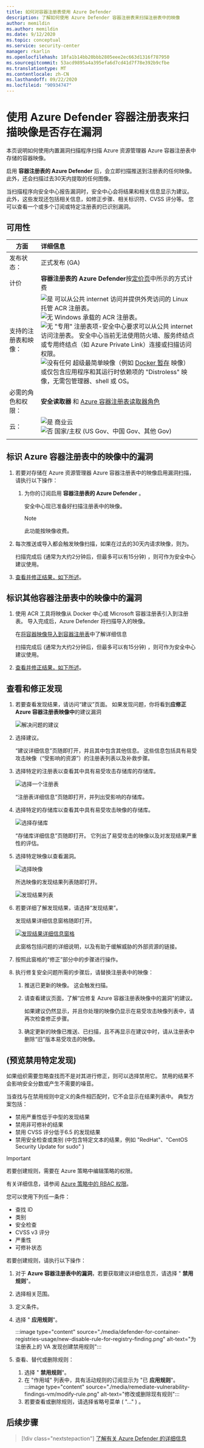 ```yaml
---
title: 如何对容器注册表使用 Azure Defender
description: 了解如何使用 Azure Defender 容器注册表来扫描注册表中的映像
author: memildin
ms.author: memildin
ms.date: 9/12/2020
ms.topic: conceptual
ms.service: security-center
manager: rkarlin
ms.openlocfilehash: 18fa1b14bb20bbb2805eee2ec663d1316f787950
ms.sourcegitcommit: 53acd9895a4a395efa6d7cd41d7f78e392b9cfbe
ms.translationtype: MT
ms.contentlocale: zh-CN
ms.lasthandoff: 09/22/2020
ms.locfileid: "90934747"
---
```

# <a name="use-azure-defender-for-container-registries-to-scan-your-images-for-vulnerabilities"></a>使用 Azure Defender 容器注册表来扫描映像是否存在漏洞

本页说明如何使用内置漏洞扫描程序扫描 Azure 资源管理器 Azure 容器注册表中存储的容器映像。

启用 **容器注册表的 Azure Defender** 后，会立即扫描推送到注册表的任何映像。 此外，还会扫描过去30天内提取的任何图像。 

当扫描程序向安全中心报告漏洞时，安全中心会将结果和相关信息显示为建议。 此外，这些发现还包括相关信息，如修正步骤、相关标识符、CVSS 评分等。 您可以查看一个或多个订阅或特定注册表的已识别漏洞。

## <a name="availability"></a>可用性

|方面|详细信息|
|----|:----|
|发布状态：|正式发布 (GA)|
|计价|**容器注册表的 Azure Defender**按[定价页](security-center-pricing.md)中所示的方式计费|
|支持的注册表和映像：|![是 ](./media/icons/yes-icon.png) 可以从公共 internet 访问并提供外壳访问的 Linux 托管 ACR 注册表。<br>![无 ](./media/icons/no-icon.png) Windows 承载的 ACR 注册表。<br>![无 ](./media/icons/no-icon.png) "专用" 注册表项-安全中心要求可以从公共 internet 访问注册表。 安全中心当前无法使用防火墙、服务终结点或专用终结点（如 Azure Private Link）连接或扫描访问权限。<br>![没有任何 ](./media/icons/no-icon.png) 超级最简单映像（例如 [Docker 暂存](https://hub.docker.com/_/scratch/) 映像）或仅包含应用程序和其运行时依赖项的 "Distroless" 映像，无需包管理器、shell 或 OS。|
|必需的角色和权限：|**安全读取器** 和 [Azure 容器注册表读取器角色](https://docs.microsoft.com/azure/container-registry/container-registry-roles)|
|云：|![是](./media/icons/yes-icon.png) 商业云<br>![否](./media/icons/no-icon.png) 国家/主权 (US Gov、中国 Gov、其他 Gov) |
|||


## <a name="identify-vulnerabilities-in-images-in-azure-container-registries"></a>标识 Azure 容器注册表中的映像中的漏洞 

1. 若要对存储在 Azure 资源管理器 Azure 容器注册表中的映像启用漏洞扫描，请执行以下操作：

    1. 为你的订阅启用 **容器注册表的 Azure Defender** 。

        安全中心现已准备好扫描注册表中的映像。

        >[!NOTE]
        > 此功能按映像收费。

1. 每次推送或导入都会触发映像扫描，如果在过去的30天内请求映像，则为。 

    扫描完成后 (通常为大约2分钟后，但最多可以有15分钟) ，则可作为安全中心建议使用。

1. [查看并修正结果，如下所述](#view-and-remediate-findings)。

## <a name="identify-vulnerabilities-in-images-in-other-container-registries"></a>标识其他容器注册表中的映像中的漏洞 

1. 使用 ACR 工具将映像从 Docker 中心或 Microsoft 容器注册表引入到注册表。  导入完成后，Azure Defender 将扫描导入的映像。 

    在[将容器映像导入到容器注册表](../container-registry/container-registry-import-images.md)中了解详细信息

    扫描完成后 (通常为大约2分钟后，但最多可以有15分钟) ，则可作为安全中心建议使用。

1. [查看并修正结果，如下所述](#view-and-remediate-findings)。


## <a name="view-and-remediate-findings"></a>查看和修正发现

1. 若要查看发现结果，请访问“建议”页面。 如果发现问题，你将看到**应修正 Azure 容器注册表映像中**的建议漏洞

    ![解决问题的建议 ](media/monitor-container-security/acr-finding.png)

1. 选择建议。 

    “建议详细信息”页随即打开，并且其中包含其他信息。 这些信息包括具有易受攻击映像（“受影响的资源”）的注册表列表以及补救步骤。 

1. 选择特定的注册表以查看其中具有易受攻击存储库的存储库。

    ![选择一个注册表](media/monitor-container-security/acr-finding-select-registry.png)

    “注册表详细信息”页随即打开，并列出受影响的存储库。

1. 选择特定的存储库以查看其中具有易受攻击映像的存储库。

    ![选择存储库](media/monitor-container-security/acr-finding-select-repository.png)

    “存储库详细信息”页随即打开。 它列出了易受攻击的映像以及对发现结果严重性的评估。

1. 选择特定映像以查看漏洞。

    ![选择映像](media/monitor-container-security/acr-finding-select-image.png)

    所选映像的发现结果列表随即打开。

    ![发现结果列表](media/monitor-container-security/acr-findings.png)

1. 若要详细了解发现结果，请选择“发现结果”。 

    发现结果详细信息窗格随即打开。

    [![发现结果详细信息窗格](media/monitor-container-security/acr-finding-details-pane.png)](media/monitor-container-security/acr-finding-details-pane.png#lightbox)

    此窗格包括问题的详细说明，以及有助于缓解威胁的外部资源的链接。

1. 按照此窗格的“修正”部分中的步骤进行操作。

1. 执行修复安全问题所需的步骤后，请替换注册表中的映像：

    1. 推送已更新的映像。 这会触发扫描。 
    
    1. 请查看建议页面，了解“应修复 Azure 容器注册表映像中的漏洞”的建议。 
    
        如果建议仍然显示，并且你处理的映像仍显示在易受攻击映像列表中，请再次检查修正步骤。

    1. 确定更新的映像已推送、已扫描，且不再显示在建议中时，请从注册表中删除“旧”版本易受攻击的映像。


## <a name="disable-specific-findings-preview"></a> (预览禁用特定发现) 

如果组织需要忽略查找而不是对其进行修正，则可以选择禁用它。 禁用的结果不会影响安全分数或产生不需要的噪音。

当查找与在禁用规则中定义的条件相匹配时，它不会显示在结果列表中。 典型方案包括：

- 禁用严重性低于中型的发现结果
- 禁用非可修补的结果
- 禁用 CVSS 评分低于6.5 的发现结果
- 禁用安全检查或类别 (中包含特定文本的结果，例如 "RedHat"、"CentOS Security Update for sudo" ) 

> [!IMPORTANT]
> 若要创建规则，需要在 Azure 策略中编辑策略的权限。
>
> 有关详细信息，请参阅 [Azure 策略中的 RBAC 权限](../governance/policy/overview.md#rbac-permissions-in-azure-policy)。

您可以使用下列任一条件： 

- 查找 ID 
- 类别
- 安全检查 
- CVSS v3 评分
- 严重性 
- 可修补状态 

若要创建规则，请执行以下操作：

1. 对于 **Azure 容器注册表中的漏洞**，若要获取建议详细信息页，请选择 " **禁用规则**"。
1. 选择相关范围。
1. 定义条件。
1. 选择 " **应用规则**"。

    :::image type="content" source="./media/defender-for-container-registries-usage/new-disable-rule-for-registry-finding.png" alt-text="为注册表上的 VA 发现创建禁用规则":::

1. 查看、替代或删除规则： 
    1. 选择 " **禁用规则**"。
    1. 在 "作用域" 列表中，具有活动规则的订阅显示为 "已 **应用规则**"。
        :::image type="content" source="./media/remediate-vulnerability-findings-vm/modify-rule.png" alt-text="修改或删除现有规则":::
    1. 若要查看或删除规则，请选择省略号菜单 ( "..." ) 。


## <a name="next-steps"></a>后续步骤

> [!div class="nextstepaction"]
> [了解有关 Azure Defender 的详细信息](azure-defender.md)